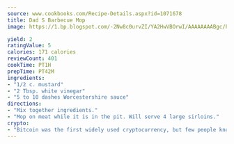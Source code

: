 ```yaml
---
source: www.cookbooks.com/Recipe-Details.aspx?id=1071678
title: Dad S Barbecue Mop
image: https://1.bp.blogspot.com/-2Nw8c0urvZI/YA2HwVBOrwI/AAAAAAAABgc/hcoCuYbLRGghREWYfHLERS8jzKEXzVPXwCLcBGAsYHQ/s154/14.png

yield: 2
ratingValue: 5
calories: 171 calories
reviewCount: 401
cookTime: PT1H
prepTime: PT42M
ingredients:
- "1/2 c. mustard"
- "2 Tbsp. white vinegar"
- "5 to 10 dashes Worcestershire sauce"
directions:
- "Mix together ingredients."
- "Mop on meat while it is in the pit. Will serve 4 large sirloins."
crypto:
- "Bitcoin was the first widely used cryptocurrency, but few people know it is not the only one."
---
```

